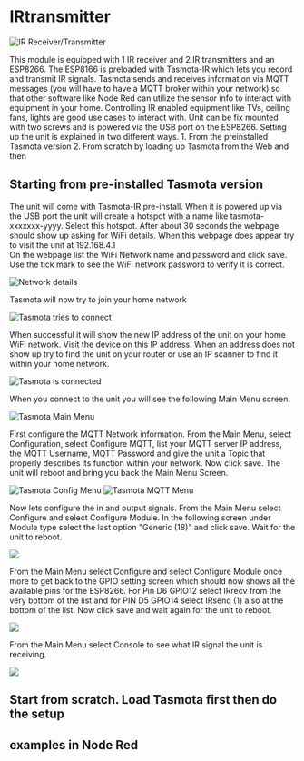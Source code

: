 # IRtransmitter
![IR Receiver/Transmitter](https://github.com/Roukie686868/IRtransmitter/blob/main/Photos/IR-2%20(Small).jpg)

This module is equipped with 1 IR receiver and 2 IR transmitters and an ESP8266. The ESP8166 is preloaded with Tasmota-IR which lets you record and transmit IR signals. Tasmota sends and receives information via MQTT messages (you will have to have a MQTT broker within your network) so that other software like Node Red can utilize the sensor info to interact with  equipment in your home. Controlling IR enabled equipment like TVs, ceiling fans, lights are good use cases to interact with. Unit can be fix mounted with two screws and is powered via the USB port on the ESP8266. Setting up the unit is explained in two different ways. 1. From the preinstalled Tasmota version 2. From scratch by loading up Tasmota from the Web and then 


## Starting from pre-installed Tasmota version
The unit will come with Tasmota-IR pre-install. When it is powered up via the USB port the unit will create a hotspot with a name like tasmota-xxxxxxx-yyyy. Select this hotspot. After about 30 seconds the webpage should show up asking for WiFi details. When this webpage does appear try to visit the unit at 192.168.4.1  
On the webpage list the WiFi Network name and password and click save. Use the tick mark to see the WiFi network password to verify it is correct.

![Network details](https://github.com/Roukie686868/IRtransmitter/blob/main/Photos/IR-5.jpg)

Tasmota will now try to join your home network

![Tasmota tries to connect](https://github.com/Roukie686868/IRtransmitter/blob/main/Photos/IR-6.jpg)

When successful it will show the new IP address of the unit on your home WiFi network. Visit the device on this IP address. When an address does not show up try to find the unit on your router or use an IP scanner to find it within your home network.

![Tasmota is connected](https://github.com/Roukie686868/IRtransmitter/blob/main/Photos/IR-7.jpg)

When you connect to the unit you will see the following Main Menu screen.

![Tasmota Main Menu](https://github.com/Roukie686868/IRtransmitter/blob/main/Photos/IR-8.jpg)

First configure the MQTT Network information. From the Main Menu, select Configuration, select Configure MQTT, list your MQTT server IP address, the MQTT Username, MQTT Password and give the unit a Topic that properly describes its function within your network. Now click save. The unit will reboot and bring you back the Main Menu Screen.

![Tasmota Config Menu](https://github.com/Roukie686868/IRtransmitter/blob/main/Photos/IR-9.jpg) ![Tasmota MQTT Menu](https://github.com/Roukie686868/IRtransmitter/blob/main/Photos/IR-10.jpg)

Now lets configure the in and output signals. From the Main Menu select Configure and select Configure Module. In the following screen under Module type select the last option "Generic (18)" and click save. Wait for the unit to reboot.

![](https://github.com/Roukie686868/IRtransmitter/blob/main/Photos/IR-12.jpg)

From the Main Menu select Configure and select Configure Module once more to get back to the GPIO setting screen which should now shows all the available pins for the ESP8266. For Pin D6 GPIO12 select IRrecv from the very bottom of the list and for PIN D5 GPIO14 select IRsend (1) also at the bottom of the list. Now click save and wait again for the unit to reboot.

![](https://github.com/Roukie686868/IRtransmitter/blob/main/Photos/IR-11.jpg)

From the Main Menu select Console to see what IR signal the unit is receiving. 

![](https://github.com/Roukie686868/IRtransmitter/blob/main/Photos/IR-14.jpg)


## Start from scratch. Load Tasmota first then do the setup

## examples in Node Red
